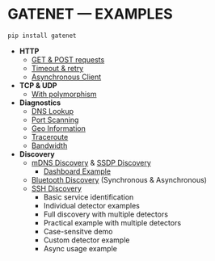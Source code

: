 # GATENET — EXAMPLES

```zsh
pip install gatenet
```

- **HTTP**
  - [GET & POST requests](./http_/http_example.py)
  - [Timeout & retry](./http_/timeout_retry.py)
  - [Asynchronous Client](./http_/async_client_usage.py)
- **TCP & UDP**
  - [With polymorphism](./tcp_udp/polymorphism.py)
- **Diagnostics**
  - [DNS Lookup](./diagnostics/dns_lookup.py)
  - [Port Scanning](./diagnostics/port_scanning.py)
  - [Geo Information](./diagnostics/geo_info.py)
  - [Traceroute](./diagnostics/traceroute.py)
  - [Bandwidth](./diagnostics/bandwidth.py)
- **Discovery**
  - [mDNS Discovery](./discovery/mdns_discovery.py) & [SSDP Discovery](./discovery/ssdp_discovery.py)
    - [Dashboard Example](./discovery/dashboard)
  - [Bluetooth Discovery](./discovery/bluetooth_discovery.py) (Synchronous & Asynchronous)
  - [SSH Discovery](./discovery/ssh_discovery.py)
    - Basic service identification
    - Individual detector examples
    - Full discovery with multiple detectors
    - Practical example with multiple detectors
    - Case-sensitve demo
    - Custom detector example
    - Async usage example
